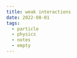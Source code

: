 ```yaml
---
title: weak interactions
date: 2022-08-01
tags:
  - particle
  - physics
  - notes
  - empty
---
```

